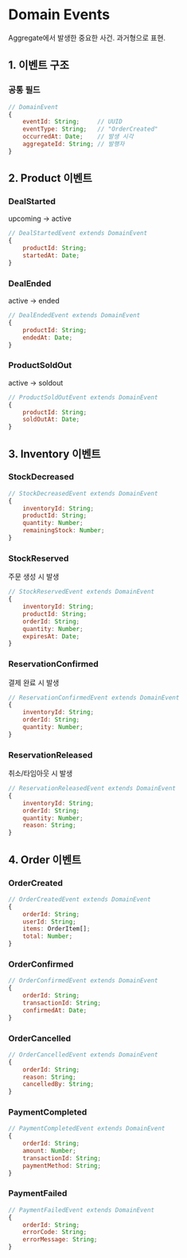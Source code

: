 # Domain Events

Aggregate에서 발생한 중요한 사건. 과거형으로 표현.

## 1. 이벤트 구조

### 공통 필드
```javascript
// DomainEvent
{
    eventId: String;     // UUID
    eventType: String;   // "OrderCreated"
    occurredAt: Date;    // 발생 시각
    aggregateId: String; // 발행자
}
```

## 2. Product 이벤트

### DealStarted

upcoming → active
```javascript
// DealStartedEvent extends DomainEvent
{
    productId: String;
    startedAt: Date;
}
```

### DealEnded

active → ended
```javascript
// DealEndedEvent extends DomainEvent 
{
    productId: String;
    endedAt: Date;
}
```

### ProductSoldOut

active → soldout
```javascript
// ProductSoldOutEvent extends DomainEvent 
{
    productId: String;
    soldOutAt: Date;
}
```

## 3. Inventory 이벤트

### StockDecreased

```javascript
// StockDecreasedEvent extends DomainEvent 
{
    inventoryId: String;
    productId: String;
    quantity: Number;
    remainingStock: Number;
}
```

### StockReserved

주문 생성 시 발생
```javascript
// StockReservedEvent extends DomainEvent 
{
    inventoryId: String;
    productId: String;
    orderId: String;
    quantity: Number;
    expiresAt: Date;
}
```

### ReservationConfirmed

결제 완료 시 발생
```javascript
// ReservationConfirmedEvent extends DomainEvent 
{
    inventoryId: String;
    orderId: String;
    quantity: Number;
}
```

### ReservationReleased

취소/타임아웃 시 발생
```javascript
// ReservationReleasedEvent extends DomainEvent 
{
    inventoryId: String;
    orderId: String;
    quantity: Number;
    reason: String;
}
```

## 4. Order 이벤트

### OrderCreated

```javascript
// OrderCreatedEvent extends DomainEvent 
{
    orderId: String;
    userId: String;
    items: OrderItem[];
    total: Number;
}
```

### OrderConfirmed

```javascript
// OrderConfirmedEvent extends DomainEvent 
{
    orderId: String;
    transactionId: String;
    confirmedAt: Date;
}
```

### OrderCancelled

```javascript
// OrderCancelledEvent extends DomainEvent 
{
    orderId: String;
    reason: String;
    cancelledBy: String;
}
```

### PaymentCompleted

```javascript
// PaymentCompletedEvent extends DomainEvent 
{
    orderId: String;
    amount: Number;
    transactionId: String;
    paymentMethod: String;
}
```

### PaymentFailed

```javascript
// PaymentFailedEvent extends DomainEvent 
{
    orderId: String;
    errorCode: String;
    errorMessage: String;
}
```